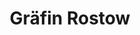---
title: Gräfin Rostow
name: Rostowa
full_name: unbekannt
alias: Gräfin Rostow
noble: Gräfin
group: Haus Rostow
info: Ehefrau des Grafen
priority: 2
---